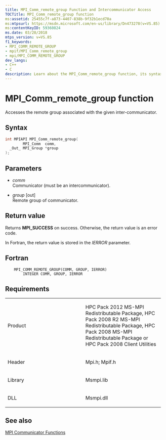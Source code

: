 ```yaml
---
title: MPI_Comm_remote_group Function and Intercommunicator Access
TOCTitle: MPI_Comm_remote_group function
ms:assetid: 25455c7f-a873-4407-838b-9f32b1ecd70a
ms:mtpsurl: https://msdn.microsoft.com/en-us/library/Dn473278(v=VS.85)
ms:contentKeyID: 59360824
ms.date: 03/28/2018
mtps_version: v=VS.85
f1_keywords:
- MPI_COMM_REMOTE_GROUP
- mpif/MPI_Comm_remote_group
- mpi/MPI_COMM_REMOTE_GROUP
dev_langs:
- C++
- C
description: Learn about the MPI_Comm_remote_group function, its syntax, parameters, and return values. Understand how it accesses the remote group associated with an intercommunicator.
---
```


# MPI\_Comm\_remote\_group function

Accesses the remote group associated with the given inter-communicator.

## Syntax

``` c++
int MPIAPI MPI_Comm_remote_group(
        MPI_Comm  comm,
  _Out_ MPI_Group *group
);
```

## Parameters

  - *comm*  
    Communicator (must be an intercommunicator).

  - *group* \[out\]  
    Remote group of communicator.

## Return value

Returns **MPI\_SUCCESS** on success. Otherwise, the return value is an error code.

In Fortran, the return value is stored in the *IERROR* parameter.

## Fortran

``` FORTRAN
    MPI_COMM_REMOTE_GROUP(COMM, GROUP, IERROR)
        INTEGER COMM, GROUP, IERROR
```

## Requirements

<table>
<colgroup>
<col style="width: 50%" />
<col style="width: 50%" />
</colgroup>
<tbody>
<tr class="odd">
<td><p>Product</p></td>
<td><p>HPC Pack 2012 MS-MPI Redistributable Package, HPC Pack 2008 R2 MS-MPI Redistributable Package, HPC Pack 2008 MS-MPI Redistributable Package or HPC Pack 2008 Client Utilities</p></td>
</tr>
<tr class="even">
<td><p>Header</p></td>
<td>Mpi.h;
Mpif.h</td>
</tr>
<tr class="odd">
<td><p>Library</p></td>
<td>Msmpi.lib</td>
</tr>
<tr class="even">
<td><p>DLL</p></td>
<td>Msmpi.dll</td>
</tr>
</tbody>
</table>


## See also

[MPI Communicator Functions](mpi-communicator-functions.md)

